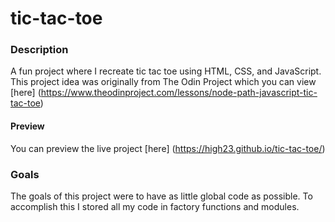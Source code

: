 # tic-tac-toe
### Description
A fun project where I recreate tic tac toe using HTML, CSS, and JavaScript.
This project idea was originally from The Odin Project which you can view [here] (https://www.theodinproject.com/lessons/node-path-javascript-tic-tac-toe)
#### Preview
You can preview the live project [here] (https://high23.github.io/tic-tac-toe/)

### Goals
The goals of this project were to have as little global code as possible.
To accomplish this I stored all my code in factory functions and modules.

